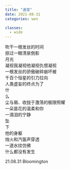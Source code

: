 ```yaml
---
title: "速度"
date: 2021-08-31
categories: wen

classes:
  - wide
---
```


吹干一根发丝的时间  
掠过一眼清泉倒影  
月光  
凝视我凝视他凝视仇恨凝视  
一根发丝的骄傲破碎崩坏被  
千百个恒星的引力拉向  
人类虚妄的终点为了  
什  
么  
尘与屑、收拢于激荡的极限照耀  
一朵昙花的温柔和你  
一滴泪的宁静  
坠  
下  
他的身躯  
烛火和汽笛声穿透  
一道水纹仿佛  
什么都没有发生  

21.08.31 Bloomington
